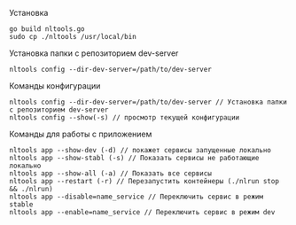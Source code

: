 Установка
```
go build nltools.go
sudo cp ./nltools /usr/local/bin
```

Установка папки с репозиторием dev-server
```
nltools config --dir-dev-server=/path/to/dev-server
```

Команды конфигурации
```
nltools config --dir-dev-server=/path/to/dev-server // Установка папки с репозиторием dev-server
nltools config --show(-s) // просмотр текущей конфигурации
```

Команды для работы с приложением
```
nltools app --show-dev (-d) // покажет сервисы запущенные локально
nltools app --show-stabl (-s) // Показать сервисы не работающие локально
nltools app --show-all (-a) // Показать все сервисы
nltools app --restart (-r) // Перезапустить контейнеры (./nlrun stop && ./nlrun)
nltools app --disable=name_service // Переключить сервис в режим stable
nltools app --enable=name_service // Переключить сервис в режим dev
```